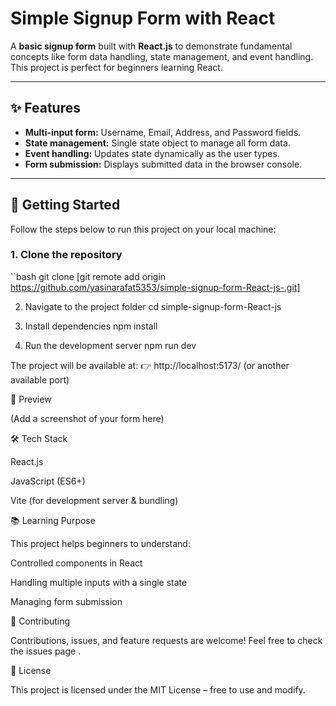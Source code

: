 
# Simple Signup Form with React

A **basic signup form** built with **React.js** to demonstrate fundamental concepts like form data handling, state management, and event handling.  
This project is perfect for beginners learning React.

---

## ✨ Features
- **Multi-input form:** Username, Email, Address, and Password fields.
- **State management:** Single state object to manage all form data.
- **Event handling:** Updates state dynamically as the user types.
- **Form submission:** Displays submitted data in the browser console.

---

## 🚀 Getting Started

Follow the steps below to run this project on your local machine:

### 1. Clone the repository
``bash
git clone [git remote add origin https://github.com/yasinarafat5353/simple-signup-form-React-js-.git]

2. Navigate to the project folder
cd simple-signup-form-React-js

3. Install dependencies
npm install

4. Run the development server
npm run dev


The project will be available at:
👉 http://localhost:5173/
 (or another available port)

📸 Preview

(Add a screenshot of your form here)


🛠️ Tech Stack

React.js

JavaScript (ES6+)

Vite (for development server & bundling)

📚 Learning Purpose

This project helps beginners to understand:

Controlled components in React

Handling multiple inputs with a single state

Managing form submission

🤝 Contributing

Contributions, issues, and feature requests are welcome!
Feel free to check the issues page
.

📄 License

This project is licensed under the MIT License – free to use and modify.
